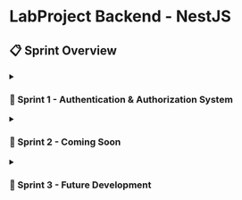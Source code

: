 # LabProject Backend - NestJS

## 📋 Sprint Overview

<details>
<summary><h3>🚀 Sprint 1 - Authentication & Authorization System</h3></summary>

### 🎯 Sprint Goals
- Centralized authentication system
- JWT token management
- Role-based access control (RBAC)
- Swagger API documentation
- Pre-login and Post-login module separation

### 📸 Sprint 1 Screenshots

<div style="display: flex; flex-wrap: wrap; gap: 10px;">
  <div style="flex: 1; min-width: 300px;">
    <img src="media/1.png" alt="Sprint 1 - Screenshot 1" style="width: 100%; height: auto; border-radius: 8px; box-shadow: 0 2px 8px rgba(0,0,0,0.1);">
  </div>
  <div style="flex: 1; min-width: 300px;">
    <img src="media/2.png" alt="Sprint 1 - Screenshot 2" style="width: 100%; height: auto; border-radius: 8px; box-shadow: 0 2px 8px rgba(0,0,0,0.1);">
  </div>
</div>

<div style="display: flex; flex-wrap: wrap; gap: 10px;">
  <div style="flex: 1; min-width: 300px;">
    <img src="media/3.png" alt="Sprint 1 - Screenshot 3" style="width: 100%; height: auto; border-radius: 8px; box-shadow: 0 2px 8px rgba(0,0,0,0.1);">
  </div>
  <div style="flex: 1; min-width: 300px;">
    <img src="media/5.png" alt="Sprint 1 - Screenshot 5" style="width: 100%; height: auto; border-radius: 8px; box-shadow: 0 2px 8px rgba(0,0,0,0.1);">
  </div>
</div>

<div style="display: flex; flex-wrap: wrap; gap: 10px;">
  <div style="flex: 1; min-width: 300px;">
    <img src="media/6.png" alt="Sprint 1 - Screenshot 6" style="width: 100%; height: auto; border-radius: 8px; box-shadow: 0 2px 8px rgba(0,0,0,0.1);">
  </div>
  <div style="flex: 1; min-width: 300px;">
    <img src="media/7.png" alt="Sprint 1 - Screenshot 7" style="width: 100%; height: auto; border-radius: 8px; box-shadow: 0 2px 8px rgba(0,0,0,0.1);">
  </div>
</div>

<div style="display: flex; flex-wrap: wrap; gap: 10px;">
  <div style="flex: 1; min-width: 300px;">
    <img src="media/8.png" alt="Sprint 1 - Screenshot 8" style="width: 100%; height: auto; border-radius: 8px; box-shadow: 0 2px 8px rgba(0,0,0,0.1);">
  </div>
  <div style="flex: 1; min-width: 300px;">
    <img src="media/9.png" alt="Sprint 1 - Screenshot 9" style="width: 100%; height: auto; border-radius: 8px; box-shadow: 0 2px 8px rgba(0,0,0,0.1);">
  </div>
</div>

### ✅ Completed Features
- [x] User registration with validation
- [x] JWT-based authentication
- [x] Role-based access control (Admin/User)
- [x] Refresh token mechanism
- [x] Swagger API documentation
- [x] Password hashing with bcrypt
- [x] MongoDB integration
- [x] Error handling and validation

### 🛠️ Technical Stack
- **Backend:** NestJS, TypeScript
- **Database:** MongoDB with Mongoose
- **Authentication:** JWT, Passport.js
- **Documentation:** Swagger/OpenAPI
- **Security:** bcrypt, HttpOnly cookies

### 🔧 Key Components
- `AuthModule` - Centralized authentication
- `UsersModule` - User management
- `PreloginModule` - Pre-authentication operations
- `PostloginModule` - Post-authentication operations
- `RolesGuard` - Role-based access control
- `JwtAuthGuard` - JWT token validation

</details>

<details>
<summary><h3>🚀 Sprint 2 - Coming Soon</h3></summary>

</details>

<details>
<summary><h3>🚀 Sprint 3 - Future Development</h3></summary>

</details>